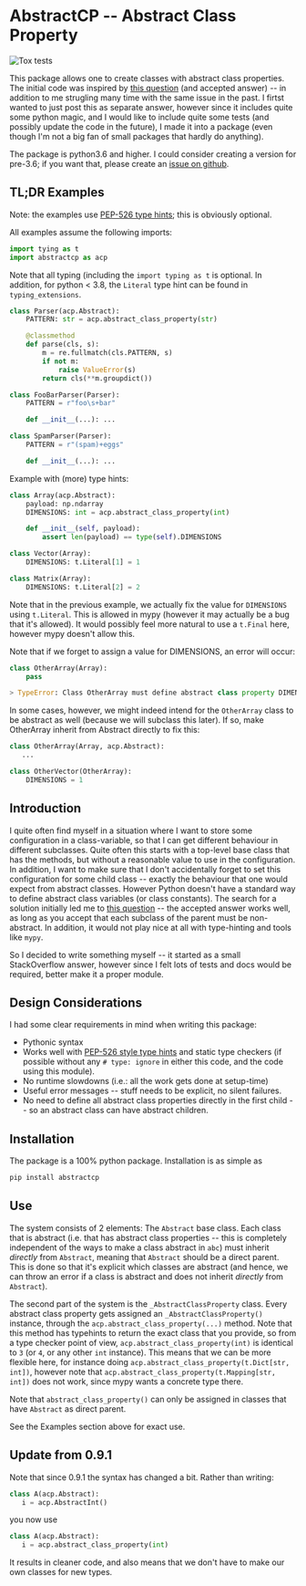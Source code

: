 # AbstractCP -- Abstract Class Property

![Tox tests](https://github.com/reinhrst/abstractcp/workflows/Tox%20tests/badge.svg)


This package allows one to create classes with abstract class properties.
The initial code was inspired by [this question][1] (and accepted answer) -- in
addition to me strugling many time with the same issue in the past.
I firtst wanted to just post this as separate answer, however since it includes quite
some python magic, and I would like to include quite some tests (and possibly update
the code in the future), I made it into a package (even though I'm not a big fan of
small packages that hardly do anything).

The package is python3.6 and higher. I could consider creating a version for pre-3.6;
if you want that, please create an [issue on github][2].

## TL;DR Examples
Note: the examples use [PEP-526 type hints][3]; this is obviously optional.

All examples assume the following imports:
```python
import tying as t
import abstractcp as acp
```
Note that all typing (including the `import typing as t` is optional.
In addition, for python < 3.8, the `Literal` type hint can be found in
`typing_extensions`.

```python
class Parser(acp.Abstract):
    PATTERN: str = acp.abstract_class_property(str)

    @classmethod
    def parse(cls, s):
        m = re.fullmatch(cls.PATTERN, s)
        if not m:
            raise ValueError(s)
        return cls(**m.groupdict())

class FooBarParser(Parser):
    PATTERN = r"foo\s+bar"

    def __init__(...): ...

class SpamParser(Parser):
    PATTERN = r"(spam)+eggs"

    def __init__(...): ...
```

Example with (more) type hints:
```python
class Array(acp.Abstract):
    payload: np.ndarray
    DIMENSIONS: int = acp.abstract_class_property(int)

    def __init__(self, payload):
        assert len(payload) == type(self).DIMENSIONS

class Vector(Array):
    DIMENSIONS: t.Literal[1] = 1

class Matrix(Array):
    DIMENSIONS: t.Literal[2] = 2
```
Note that in the previous example, we actually fix the value for `DIMENSIONS` using `t.Literal`.
This is allowed in mypy (however it may actually be a bug that it's allowed).
It would possibly feel more natural to use a `t.Final` here, however mypy doesn't allow this.

Note that if we forget to assign a value for DIMENSIONS, an error will occur:
```python
class OtherArray(Array):
    pass

> TypeError: Class OtherArray must define abstract class property DIMENSIONS, or have Abstract as direct parent
```
In some cases, however, we might indeed intend for the `OtherArray` class to be abstract as well (because we will subclass this later). If so, make OtherArray inherit from Abstract directly to fix this:
```python
class OtherArray(Array, acp.Abstract):
   ...

class OtherVector(OtherArray):
    DIMENSIONS = 1
```

## Introduction
I quite often find myself in a situation where I want to store some configuration in a class-variable, so that I can get different behaviour in different subclasses.
Quite often this starts with a top-level base class that has the methods, but without a reasonable value to use in the configuration.
In addition, I want to make sure that I don't accidentally forget to set this configuration for some child class -- exactly the behaviour that one would expect from abstract classes.
However Python doesn't have a standard way to define abstract class variables (or class constants).
The search for a solution initially led me to [this question][1] -- the accepted answer works well, as long as you accept that each subclass of the parent must be non-abstract.
In addition, it would not play nice at all with type-hinting and tools like `mypy`.

So I decided to write something myself -- it started as a small StackOverflow answer, however since I felt lots of tests and docs would be required, better make it a proper module.

## Design Considerations
I had some clear requirements in mind when writing this package:
* Pythonic syntax
* Works well with [PEP-526 style type hints][3] and static type checkers (if possible without any `# type: ignore` in either this code, and the code using this module).
* No runtime slowdowns (i.e.: all the work gets done at setup-time)
* Useful error messages -- stuff needs to be explicit, no silent failures.
* No need to define all abstract class properties directly in the first child -- so an abstract class can have abstract children.

## Installation
The package is a 100% python package. Installation is as simple as
```bash
pip install abstractcp
```

## Use
The system consists of 2 elements: The `Abstract` base class.
Each class that is abstract (i.e. that has abstract class properties -- this is completely independent of the ways to make a class abstract in `abc`) must inherit _directly_ from `Abstract`, meaning that `Abstract` should be a direct parent. This is done so that it's explicit which classes are abstract (and hence, we can throw an error if a class is abstract and does not inherit _directly_ from `Abstract`).

The second part of the system is the `_AbstractClassProperty` class.
Every abstract class property gets assigned an `_AbstractClassProperty()` instance, through the `acp.abstract_class_property(...)` method. Note that this method has typehints to  return the exact class that you provide, so from a type checker point of view, `acp.abstract_class_property(int)` is identical to `3` (or `4`, or any other `int` instance). This means that we can be more flexible here, for instance doing `acp.abstract_class_property(t.Dict[str, int])`, however note that `acp.abstract_class_property(t.Mapping[str, int])` does not work, since mypy wants a concrete type there.

Note that `abstract_class_property()` can only be assigned in classes that have `Abstract` as direct parent.


See the Examples section above for exact use.

## Update from 0.9.1
Note that since 0.9.1 the syntax has changed a bit.
Rather than writing:
```python
class A(acp.Abstract):
   i = acp.AbstractInt()
```

you now use

```python
class A(acp.Abstract):
   i = acp.abstract_class_property(int)
```

It results in cleaner code, and also means that we don't have to make our own classes for new types.


[1]: https://stackoverflow.com/questions/45248243/most-pythonic-way-to-declare-an-abstract-class-property
[2]: https://github.com/reinhrst/abstractcp/issues/
[3]: https://www.python.org/dev/peps/pep-0526/
